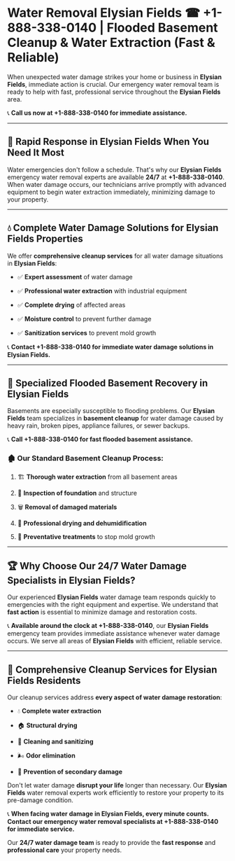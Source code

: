 # Water Removal Elysian Fields ☎ +1-888-338-0140 | Flooded Basement Cleanup & Water Extraction (Fast & Reliable)

When unexpected water damage strikes your home or business in **Elysian Fields**, immediate action is crucial. Our emergency water removal team is ready to help with fast, professional service throughout the **Elysian Fields** area. 

📞 **Call us now at +1-888-338-0140 for immediate assistance.**
---
## 🚀 Rapid Response in Elysian Fields When You Need It Most
Water emergencies don't follow a schedule. That's why our **Elysian Fields** emergency water removal experts are available **24/7** at **+1-888-338-0140**. When water damage occurs, our technicians arrive promptly with advanced equipment to begin water extraction immediately, minimizing damage to your property.
---
## 💧 Complete Water Damage Solutions for Elysian Fields Properties
We offer **comprehensive cleanup services** for all water damage situations in **Elysian Fields**:
- ✅ **Expert assessment** of water damage  
- ✅ **Professional water extraction** with industrial equipment  
- ✅ **Complete drying** of affected areas  
- ✅ **Moisture control** to prevent further damage  
- ✅ **Sanitization services** to prevent mold growth  
📞 **Contact +1-888-338-0140 for immediate water damage solutions in Elysian Fields.**
---
## 🌊 Specialized Flooded Basement Recovery in Elysian Fields
Basements are especially susceptible to flooding problems. Our **Elysian Fields** team specializes in **basement cleanup** for water damage caused by heavy rain, broken pipes, appliance failures, or sewer backups. 
📞 **Call +1-888-338-0140 for fast flooded basement assistance.**
### 🏚️ Our Standard Basement Cleanup Process:
1. 🏗️ **Thorough water extraction** from all basement areas  
2. 🔎 **Inspection of foundation** and structure  
3. 🗑️ **Removal of damaged materials**  
4. 💨 **Professional drying and dehumidification**  
5. 🚫 **Preventative treatments** to stop mold growth  
---
## 🏆 Why Choose Our 24/7 Water Damage Specialists in Elysian Fields?
Our experienced **Elysian Fields** water damage team responds quickly to emergencies with the right equipment and expertise. We understand that **fast action** is essential to minimize damage and restoration costs.
📞 **Available around the clock at +1-888-338-0140**, our **Elysian Fields** emergency team provides immediate assistance whenever water damage occurs. We serve all areas of **Elysian Fields** with efficient, reliable service.
---
## 🧹 Comprehensive Cleanup Services for Elysian Fields Residents
Our cleanup services address **every aspect of water damage restoration**:
- 💧 **Complete water extraction**  
- 🏠 **Structural drying**  
- 🧼 **Cleaning and sanitizing**  
- 🌬️ **Odor elimination**  
- 🚫 **Prevention of secondary damage**  
Don't let water damage **disrupt your life** longer than necessary. Our **Elysian Fields** water removal experts work efficiently to restore your property to its pre-damage condition.
📞 **When facing water damage in Elysian Fields, every minute counts. Contact our emergency water removal specialists at +1-888-338-0140 for immediate service.**
Our **24/7 water damage team** is ready to provide the **fast response** and **professional care** your property needs.
